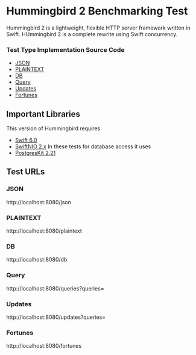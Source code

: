 # Hummingbird 2 Benchmarking Test

Hummingbird 2 is a lightweight, flexible HTTP server framework written in Swift. HUmmingbird 2 is a complete rewrite using Swift concurrency.

### Test Type Implementation Source Code

* [JSON](src/Sources/server/main.swift)
* [PLAINTEXT](src/Sources/server/main.swift)
* [DB](src-postgres/Sources/server/Controllers/WorldController.swift)
* [Query](src-postgres/Sources/server/Controllers/WorldController.swift)
* [Updates](src-postgres/Sources/server/Controllers/WorldController.swift)
* [Fortunes](src-postgres/Sources/server/Controllers/FortunesController.swift)

## Important Libraries
This version of Hummingbird requires
* [Swift 6.0](https://swift.org)  
* [SwiftNIO 2.x](https://github.com/apple/swift-nio/)
In these tests for database access it uses
* [PostgresKit 2.21](https://github.com/vapor/postgres-nio/)

## Test URLs
### JSON

http://localhost:8080/json

### PLAINTEXT

http://localhost:8080/plaintext

### DB

http://localhost:8080/db

### Query

http://localhost:8080/queries?queries=

### Updates

http://localhost:8080/updates?queries=

### Fortunes

http://localhost:8080/fortunes
